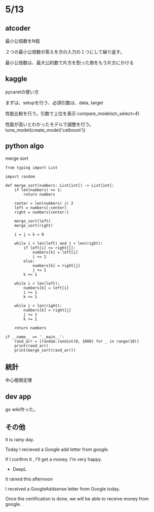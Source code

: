 # 5/13

## atcoder

最小公倍数をN個

２つの最小公倍数の答えを次の入力の１つにして繰り返す。

最小公倍数は、最大公約数で片方を割った商をもう片方にかける

## kaggle
pycaretの使い方

まずは、setupを行う、必須引数は、data, target

性能比較を行う。引数で上位を表示
compare_models(n_select=4)

性能が高いとわかったモデルで調整を行う。
tune_model(create_model('catboost'))

## python algo 

merge sort

```
from typing import List

import random

def merge_sort(numbers: List[int]) -> List[int]:
    if len(numbers) <= 1:
        return numbers

    center = len(numbers) // 2
    left = numbers[:center]
    right = numbers[center:]

    merge_sort(left)
    merge_sort(right)

    i = j = k = 0

    while i < len(left) and j < len(right):
        if left[i] <= right[j]:
            numbers[k] = left[i]
            i += 1
        else:
            numbers[k] = right[j]
            j += 1
        k += 1

    while i < len(left):
        numbers[k] = left[i]
        i += 1
        k += 1

    while j < len(right):
        numbers[k] = right[j]
        j += 1
        k += 1

    return numbers

if __name__ == '__main__':
    rand_arr = [random.randint(0, 1000) for _ in range(10)]
    print(rand_arr)
    print(merge_sort(rand_arr))

```

## 統計

中心極限定理

## dev app

go wiki作った。

## その他
It is rainy day.

Today I recieved a Google add letter from google.

If I confirm it , I'll get a money. I'm very happy.

- DeepL

It rained this afternoon

I received a GoogleAddsense letter from Google today.

Once the certification is done, we will be able to receive money from google.
